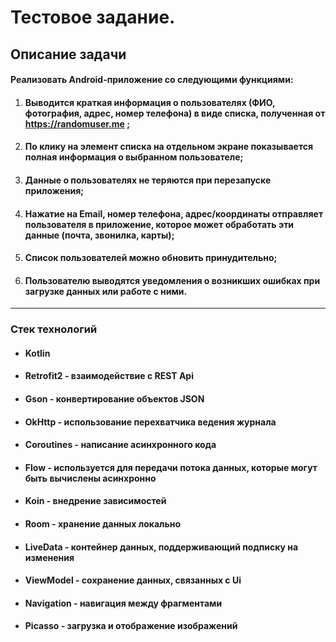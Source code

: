 # Тестовое задание.
## Описание задачи
#### Реализовать Android-приложение со следующими функциями:
1. #### Выводится краткая информация о пользователях (ФИО, фотография, адрес, номер телефона) в виде списка, полученная от https://randomuser.me ;
2. #### По клику на элемент списка на отдельном экране показывается полная информация о выбранном пользователе;
3. #### Данные о пользователях не теряются при перезапуске приложения;
4. #### Нажатие на Email, номер телефона, адрес/координаты отправляет пользователя в приложение, которое может обработать эти данные (почта, звонилка, карты);
5. #### Список пользователей можно обновить принудительно;
6. #### Пользователю выводятся уведомления о возникших ошибках при загрузке данных или работе с ними.
______________
### Стек технологий
+ #### Kotlin
+ #### Retrofit2 - взаимодействие с REST Api
+ #### Gson - конвертирование объектов JSON 
+ #### OkHttp - использование перехватчика ведения журнала
+ #### Coroutines - написание асинхронного кода
+ #### Flow - используется для передачи потока данных, которые могут быть вычислены асинхронно
+ #### Koin - внедрение зависимостей
+ #### Room - хранение данных локально 
+ #### LiveData - контейнер данных, поддерживающий подписку на изменения
+ #### ViewModel - сохранение данных, связанных с Ui
+ #### Navigation - навигация между фрагментами
+ #### Picasso - загрузка и отображение изображений 
